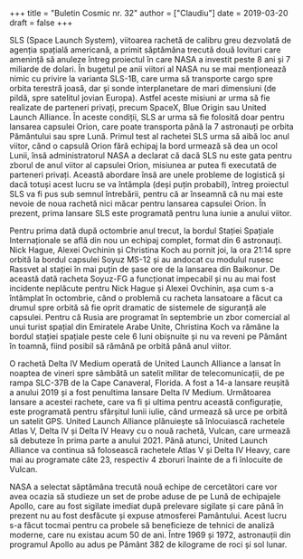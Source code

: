 +++
title = "Buletin Cosmic nr. 32"
author = ["Claudiu"]
date = 2019-03-20
draft = false
+++

SLS (Space Launch System), viitoarea rachetă de calibru greu dezvolată de agenția spațială americană, a primit săptămâna trecută două lovituri care amenință să anuleze întreg proiectul în care NASA a investit peste 8 ani și 7 miliarde de dolari. În bugetul pe anii viitori al NASA nu se mai menționează nimic cu privire la varianta SLS-1B, care urma să transporte cargo spre orbita terestră joasă, dar și sonde interplanetare de mari dimensiuni (de pildă, spre satelitul jovian Europa). Astfel aceste misiuni ar urma să fie realizate de parteneri privați, precum SpaceX, Blue Origin sau United Launch Alliance. În aceste condiții, SLS ar urma să fie folosită doar pentru lansarea capsulei Orion, care poate transporta până la 7 astronauți pe orbita Pământului sau spre Lună. Primul test al rachetei SLS urma să aibă loc anul viitor, când o capsulă Orion fără echipaj la bord urmează să dea un ocol Lunii, însă administratorul NASA a declarat că dacă SLS nu este gata pentru zborul de anul viitor al capsulei Orion, misiunea ar putea fi executată de parteneri privați. Această abordare însă are unele probleme de logistică și dacă totuși acest lucru se va întâmpla (deși puțin probabil), întreg proiectul SLS va fi pus sub semnul întrebării, pentru că ar înseamnă că nu mai este nevoie de noua rachetă nici măcar pentru lansarea capsulei Orion. În prezent, prima lansare SLS este programată pentru luna iunie a anului viitor.

Pentru prima dată după octombrie anul trecut, la bordul Stației Spațiale Internaționale se află din nou un echipaj complet, format din 6 astronauți. Nick Hague, Alexei Ovchinin și Christina Koch au pornit joi, la ora 21:14 spre orbită la bordul capsulei Soyuz MS-12 și au andocat cu modulul rusesc Rassvet al stației în mai puțin de șase ore de la lansarea din Baikonur. De această dată racheta Soyuz-FG a funcționat impecabil și nu au mai fost incidente neplăcute pentru Nick Hague și Alexei Ovchinin, așa cum s-a întâmplat în octombrie, când o problemă cu racheta lansatoare a făcut ca drumul spre orbită să fie oprit dramatic de sistemele de siguranță ale capsulei. Pentru că Rusia are programat în septembrie un zbor comercial al unui turist spațial din Emiratele Arabe Unite, Christina Koch va rămâne la bordul stației spațiale peste cele 6 luni obișnuite și nu va reveni pe Pământ în toamnă, fiind posibil să rămână pe orbită până anul viitor.

O rachetă Delta IV Medium operată de United Launch Alliance a lansat în noaptea de vineri spre sâmbătă un satelit militar de telecomunicații, de pe rampa SLC-37B de la Cape Canaveral, Florida. A fost a 14-a lansare reușită a anului 2019 și a fost penultima lansare Delta IV Medium. Următoarea lansare a acestei rachete, care va fi și ultima pentru această configurație, este programată pentru sfârșitul lunii iulie, când urmează să urce pe orbită un satelit GPS. United Launch Alliance plănuiește să înlocuiască rachetele Atlas V, Delta IV și Delta IV Heavy cu o nouă rachetă, Vulcan, care urmează să debuteze în prima parte a anului 2021. Până atunci, United Launch Alliance va continua să folosească rachetele Atlas V și Delta IV Heavy, care mai au programate câte 23, respectiv 4 zboruri înainte de a fi înlocuite de Vulcan.

NASA a selectat săptămâna trecută nouă echipe de cercetători care vor avea ocazia să studieze un set de probe aduse de pe Lună de echipajele Apollo, care au fost sigilate imediat după prelevare sigilate și care până în prezent nu au fost desfăcute și expuse atmosferei Pamântului. Acest lucru s-a făcut tocmai pentru ca probele să beneficieze de tehnici de analiză moderne, care nu existau acum 50 de ani. Între 1969 și 1972, astronauții din programul Apollo au adus pe Pământ 382 de kilograme de roci și sol lunar.